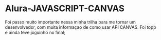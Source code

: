 # Alura-JAVASCRIPT-CANVAS
Foi passo muito importante nessa minha trilha para me tornar um desenvolvedor, com muita informaçao de como usar API CANVAS. Foi topp e ainda teve joguinho no final;
